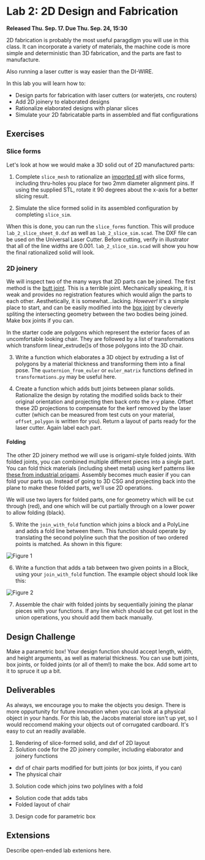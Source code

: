 # Lab 2: 2D Design and Fabrication

**Released Thu. Sep. 17. Due Thu. Sep. 24, 15:30**

2D fabrication is probably the most useful paragdigm you will use in this class. It can incorporate a variety of materials, the machine code is more simple and deterministic than 3D fabrication, and the parts are fast to manufacture.

Also running a laser cutter is way easier than the DI-WIRE.

In this lab you will learn how to:
* Design parts for fabrication with laser cutters (or waterjets, cnc routers)
* Add 2D joinery to elaborated designs
* Rationalize elaborated designs with planar slices
* Simulate your 2D fabricatable parts in assembled and flat configurations

## Exercises

### Slice forms
Let's look at how we would make a 3D solid out of 2D manufactured parts:

1. Complete `slice_mesh` to rationalize an [imported stl](https://www.thingiverse.com/download:846213) with slice forms, including thru-holes you place for two 2mm diameter alignment pins. If using the supplied STL, rotate it 90 degrees about the x-axis for a better slicing result.

2. Simulate the slice formed solid in its assembled configuration by completing `slice_sim`.

When this is done, you can run the `slice_forms` function. This will produce `lab_2_slice_sheet_0.dxf` as well as `lab_2_slice_sim.scad`. The DXF file can be used on the Universal Laser Cutter. Before cutting, verify in illustrator that all of the line widths are 0.001. `lab_2_slice_sim.scad` will show you how the final rationalized solid will look.

### 2D joinery

We will inspect two of the many ways that 2D parts can be joined. The first
method is the [butt joint](https://en.wikipedia.org/wiki/Butt_joint). This is a
terrible joint. Mechanically speaking, it is weak and provides no registration
features which would align the parts to each other. Aesthetically, it is
somewhat...lacking. *However!* it's a simple place to start, and can be easily
modified into the [box joint](https://en.wikipedia.org/wiki/Finger_joint) by
cleverly spliting the intersecting geometry between the two bodies being joined. Make box joints if you can.

In the starter code are polygons which represent the exterior faces of an
uncomfortable looking chair. They are followed by a list of transformations
which transform linear\_extrude()s of those polygons into the 3D chair.

3. Write a function which elaborates a 3D object by extruding a list of polygons by a material thickness and transforming them into a final pose. The `quaternion_from_euler` or `euler_matrix` functions defined in `transformations.py` may be useful here.

4. Create a function which adds butt joints between planar solids. Rationalize the design by rotating the modified solids back to their original orientation and projecting then back onto the x-y plane. Offset these 2D projections to compensate for the kerf removed by the laser cutter (which can be measured from test cuts on your material, `offset_polygon` is written for you). Return a layout of parts ready for the laser cutter. Again label each part.

#### Folding

The other 2D joinery method we will use is origami-style folded joints. With folded joints, you can combined multiple different pieces into a single part. You can fold thick materials (including sheet metal) using kerf patterns like [these from industrial origami](http://www.industrialorigami.com/technology/gallery/cube/display.cfm?pic=cube_5&w=1103&h=1200). Assembly becomes much easier if you can fold your parts up. Instead of going to 3D CSG and projecting back into the plane to make these folded parts, we'll use 2D operations.

We will use two layers for folded parts, one for geometry which will be cut
through (red), and one which will be cut partially through on a lower power to
allow folding (black).

5. Write the `join_with_fold` function which joins a block and a PolyLine and adds a fold line between them. This function should operate by translating the second polyline such that the position of two ordered points is matched. As shown in this figure:

![Figure 1](https://github.com/CS194-028/starter/blob/master/lab_2/assets/joinf_fold_flow.jpg)

6. Write a function that adds a tab between two given points in a Block, using your `join_with_fold` function. The example object should look like this:

![Figure 2](https://github.com/CS194-028/starter/blob/master/lab_2/assets/example_fold.png) 

7. Assemble the chair with folded joints by sequentially joining the planar pieces with your functions. If any line which should be cut get lost in the union operations, you should add them back manually.


## Design Challenge

Make a parametric box! Your design function should accept length, width, and height arguments, as well as material thickness. You can use butt joints, box joints, or folded joints (or all of them!) to make the box. Add some art to it to spruce it up a bit.

## Deliverables

As always, we encourage you to make the objects you design. There is more oppurtunity for future innovation when you can look at a physical object in your hands. For this lab, the Jacobs material store isn't up yet, so I would reccomend making your objects out of corrugated cardboard. It's easy to cut an readily available.

1. Rendering of slice-formed solid, and dxf of 2D layout
2. Solution code for the 2D joinery compiler, including elaborator and joinery functions
- dxf of chair parts modified for butt joints (or box joints, if you can)
- The physical chair
3. Solution code which joins two polylines with a fold
- Solution code that adds tabs
- Folded layout of chair
3. Design code for parametric box

## Extensions

Describe open-ended lab extenions here.
